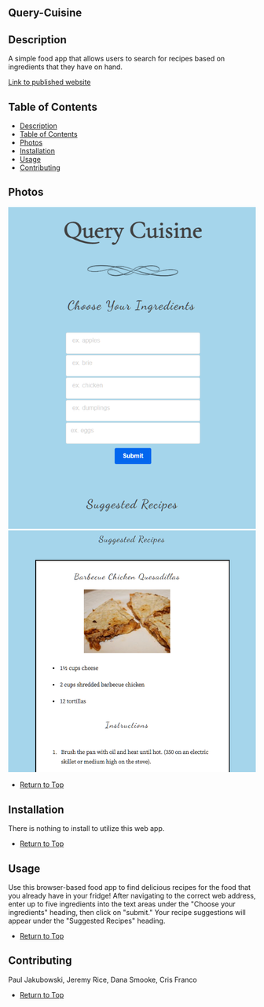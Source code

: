## Query-Cuisine

## Description 

A simple food app that allows users to search for recipes based on ingredients that they have on hand.

[Link to published website](https://jdavidrice.github.io/Query-Cuisine/)

## Table of Contents

*   [Description](#Description)
*   [Table of Contents](#Table-of-Contents)
*   [Photos](#Photos)
*   [Installation](#Installation)
*   [Usage](#Usage)
*   [Contributing](#Contributing)

## Photos

![Screenshot 1 of published website](assets/images/query_cuisine_pic_1.png)
![Screenshot 2 of published website](assets/images/query_cuisine_pic_2.png)

*   [Return to Top](#Query-Cuisine)

## Installation

There is nothing to install to utilize this web app. 

*   [Return to Top](#Query-Cuisine)

## Usage 

Use this browser-based food app to find delicious recipes for the food that you already have in your fridge!
After navigating to the correct web address, enter up to five ingredients into the text areas under the "Choose your ingredients" heading, then click on "submit." Your recipe suggestions will appear under the "Suggested Recipes" heading. 

*   [Return to Top](#Query-Cuisine)


## Contributing

Paul Jakubowski, Jeremy Rice, Dana Smooke, Cris Franco

*   [Return to Top](#Query-Cuisine)
